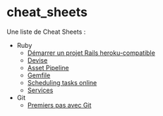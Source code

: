 # cheat_sheets
Une liste de Cheat Sheets :

- Ruby
  - [Démarrer un projet Rails heroku-compatible](https://github.com/felhix/cheat_sheets/blob/master/Ruby/Starting_Rails_Heroku_Compatible.md)
  - [Devise](https://github.com/felhix/cheat_sheets/blob/master/Ruby/devise.md)
  - [Asset Pipeline](https://github.com/felhix/cheat_sheets/blob/master/Ruby/Asset_pipeline.md)
  - [Gemfile](https://github.com/felhix/cheat_sheets/blob/master/Ruby/Gemfile.rb)
  - [Scheduling tasks online](https://github.com/felhix/cheat_sheets/blob/master/Ruby/Scheduling_Tasks_Online.md)
  - [Services](https://github.com/felhix/cheat_sheets/blob/master/Ruby/Services.md)
- Git
  - [Premiers pas avec Git](https://github.com/felhix/cheat_sheets/blob/master/Git/Git.md)